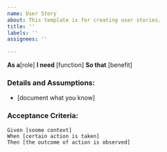 ```yaml
---
name: User Story
about: This template is for creating user stories.
title: ''
labels: ''
assignees: ''

---
```


**As a**[role]
**I need** [function]
**So that** [benefit]

### Details and Assumptions:
* [document what you know]

### Acceptance Criteria:

```Gherkin
Given [soome context]
When [certain action is taken]
Then [the outcome of action is observed]
```
